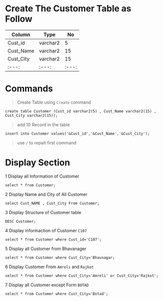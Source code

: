 # Create The Customer Table as Follow

<center>

| Column | Type | No |
|---|---|---|
| Cust_id | varchar2 | 5 |
| Cust_Name | varchar2 | 15 |
| Cust_City | varchar2 | 15 |
|:---:|:---:|:---:|

</center>

# Commands
> Create Table using `Create` command

```
create table Customer (Cust_id varchar2(5) , Cust_Name varchar2(15) , Cust_City varchar2(15));
```
> add 10 Record in the table 

```
insert into Customer values('&Cust_id','&Cust_Name','&Cust_City');
```
>  use ` / ` to repait first command

# Display Section

1 Display all Information of Customer
```
select * from Customer;
```
2 Display Name and City of All Customer
```
select Cust_NAME , Cust_City From Customer;
```
3 Display Structure of Customer table
```
DESC Customer;
```
4 Display informaction of Customer `C107` 
```
select * from Customer where Cust_id='C107';
```
5 Display all Customer from Bhavanager
```
select * from Customer where Cust_City='Bhavnagar;
```
6 Display Customer From `Amreli` and `Rajkot`
```
select * from Customer where Cust_City='Amreli' or Cust_City='Rajkot';
```
7 Display all Customer except Form `BOTAD`
```
select * from Customer where Cust_City='Botad';
```
